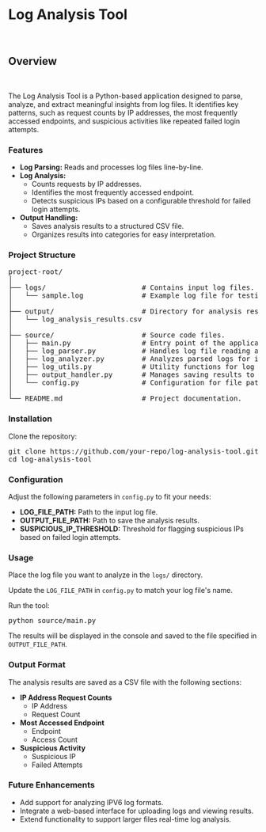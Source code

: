 <h1><strong>Log Analysis Tool</strong></h1><br>
<h2>Overview</h2><br>
<p>
    The Log Analysis Tool is a Python-based application designed to parse, analyze, and extract meaningful insights from log files. 
    It identifies key patterns, such as request counts by IP addresses, the most frequently accessed endpoints, and suspicious activities 
    like repeated failed login attempts.
</p>

<h3>Features</h3>
<ul>
    <li><strong>Log Parsing:</strong> Reads and processes log files line-by-line.</li>
    <li><strong>Log Analysis:</strong>
        <ul>
            <li>Counts requests by IP addresses.</li>
            <li>Identifies the most frequently accessed endpoint.</li>
            <li>Detects suspicious IPs based on a configurable threshold for failed login attempts.</li>
        </ul>
    </li>
    <li><strong>Output Handling:</strong>
        <ul>
            <li>Saves analysis results to a structured CSV file.</li>
            <li>Organizes results into categories for easy interpretation.</li>
        </ul>
    </li>
</ul>

<h3>Project Structure</h3>
<pre>
project-root/
│
├── logs/                       # Contains input log files.
│   └── sample.log              # Example log file for testing.
│
├── output/                     # Directory for analysis results.
│   └── log_analysis_results.csv
│
├── source/                     # Source code files.
│   ├── main.py                 # Entry point of the application.
│   ├── log_parser.py           # Handles log file reading and parsing.
│   ├── log_analyzer.py         # Analyzes parsed logs for insights.
│   ├── log_utils.py            # Utility functions for log processing.
│   ├── output_handler.py       # Manages saving results to CSV.
│   └── config.py               # Configuration for file paths and thresholds.
│
└── README.md                   # Project documentation.
</pre>

<h3>Installation</h3>
<p>Clone the repository:</p>
<pre>
git clone https://github.com/your-repo/log-analysis-tool.git
cd log-analysis-tool
</pre>



<h3>Configuration</h3>
<p>Adjust the following parameters in <code>config.py</code> to fit your needs:</p>
<ul>
    <li><strong>LOG_FILE_PATH:</strong> Path to the input log file.</li>
    <li><strong>OUTPUT_FILE_PATH:</strong> Path to save the analysis results.</li>
    <li><strong>SUSPICIOUS_IP_THRESHOLD:</strong> Threshold for flagging suspicious IPs based on failed login attempts.</li>
</ul>

<h3>Usage</h3>
<p>Place the log file you want to analyze in the <code>logs/</code> directory.</p>
<p>Update the <code>LOG_FILE_PATH</code> in <code>config.py</code> to match your log file's name.</p>
<p>Run the tool:</p>
<pre>
python source/main.py
</pre>
<p>The results will be displayed in the console and saved to the file specified in <code>OUTPUT_FILE_PATH</code>.</p>

<h3>Output Format</h3>
<p>The analysis results are saved as a CSV file with the following sections:</p>
<ul>
    <li><strong>IP Address Request Counts</strong>
        <ul>
            <li>IP Address</li>
            <li>Request Count</li>
        </ul>
    </li>
    <li><strong>Most Accessed Endpoint</strong>
        <ul>
            <li>Endpoint</li>
            <li>Access Count</li>
        </ul>
    </li>
    <li><strong>Suspicious Activity</strong>
        <ul>
            <li>Suspicious IP</li>
            <li>Failed Attempts</li>
        </ul>
    </li>
</ul>


<h3>Future Enhancements</h3>
<ul>
    <li>Add support for analyzing IPV6 log formats.</li>
    <li>Integrate a web-based interface for uploading logs and viewing results.</li>
    <li>Extend functionality to support larger files real-time log analysis.</li>
</ul>
